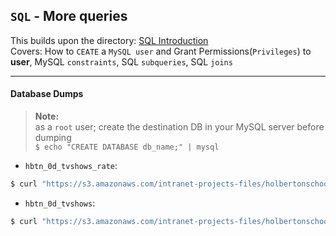 ## `SQL` - More queries

This builds upon the directory: [SQL Introduction](../0x0D-SQL_introduction)  
Covers: How to `CEATE` a `MySQL user` and Grant Permissions(`Privileges`) to **user**, MySQL `constraints`, SQL `subqueries`, SQL `joins`

---
#### Database Dumps
> **Note:**  
> as a `root` user; create the destination DB in your MySQL server before dumping  
> `$ echo "CREATE DATABASE db_name;" | mysql`

- `hbtn_0d_tvshows_rate`:  
```bash
$ curl "https://s3.amazonaws.com/intranet-projects-files/holbertonschool-higher-level_programming+/274/hbtn_0d_tvshows_rate.sql" -s | msql hbtn_0d_tvshows_rate
```

- `hbtn_0d_tvshows`:  
```bash
$ curl "https://s3.amazonaws.com/intranet-projects-files/holbertonschool-higher-level_programming+/274/hbtn_0d_tvshows.sql" -s | msql hbtn_0d_tvshows
